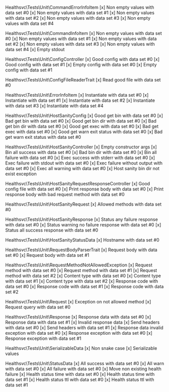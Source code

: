 Healthsvc\Tests\Unit\CommandErrorInfoItem
 [x] Non empty values with data set #0
 [x] Non empty values with data set #1
 [x] Non empty values with data set #2
 [x] Non empty values with data set #3
 [x] Non empty values with data set #4

Healthsvc\Tests\Unit\CommandInfoItem
 [x] Non empty values with data set #0
 [x] Non empty values with data set #1
 [x] Non empty values with data set #2
 [x] Non empty values with data set #3
 [x] Non empty values with data set #4
 [x] Empty stdout

Healthsvc\Tests\Unit\ConfigController
 [x] Good config with data set #0
 [x] Good config with data set #1
 [x] Empty config with data set #0
 [x] Empty config with data set #1

Healthsvc\Tests\Unit\ConfigFileReaderTrait
 [x] Read good file with data set #0

Healthsvc\Tests\Unit\ErrorInfoItem
 [x] Instantiate with data set #0
 [x] Instantiate with data set #1
 [x] Instantiate with data set #2
 [x] Instantiate with data set #3
 [x] Instantiate with data set #4

Healthsvc\Tests\Unit\HostSanityConfig
 [x] Good get bin with data set #0
 [x] Bad get bin with data set #0
 [x] Good get bin dir with data set #0
 [x] Bad get bin dir with data set #0
 [x] Good get exec with data set #0
 [x] Bad get exec with data set #0
 [x] Good get warn exit status with data set #0
 [x] Bad get warn exit status with data set #0

Healthsvc\Tests\Unit\HostSanityController
 [x] Empty constructor args
 [x] Bin all success with data set #0
 [x] Bad bin dir with data set #0
 [x] Bin all failure with data set #0
 [x] Exec success with stderr with data set #0
 [x] Exec failure with stdout with data set #0
 [x] Exec failure without output with data set #0
 [x] Exec all warning with data set #0
 [x] Host sanity bin dir not exist exception

Healthsvc\Tests\Unit\HostSanityRequestResponseController
 [x] Good config file with data set #0
 [x] Print response body with data set #0
 [x] Print response body with bad request method with data set #0

Healthsvc\Tests\Unit\HostSanityRequest
 [x] Allowed methods with data set #0

Healthsvc\Tests\Unit\HostSanityResponse
 [x] Status any failure response with data set #0
 [x] Status warning no failure response with data set #0
 [x] Status all success response with data set #0

Healthsvc\Tests\Unit\HostSanityStatusData
 [x] Hostname with data set #0

Healthsvc\Tests\Unit\RequestBodyParserTrait
 [x] Request body with data set #0
 [x] Request body with data set #1

Healthsvc\Tests\Unit\RequestMethodNotAllowedException
 [x] Request method with data set #0
 [x] Request method with data set #1
 [x] Request method with data set #2
 [x] Content type with data set #0
 [x] Content type with data set #1
 [x] Content type with data set #2
 [x] Response code with data set #0
 [x] Response code with data set #1
 [x] Response code with data set #2

Healthsvc\Tests\Unit\Request
 [x] Exception on not allowed method
 [x] Request query with data set #0

Healthsvc\Tests\Unit\Response
 [x] Response data with data set #0
 [x] Response data with data set #1
 [x] Invalid response data
 [x] Send headers with data set #0
 [x] Send headers with data set #1
 [x] Response data invalid exception with data set #0
 [x] Response exception with data set #0
 [x] Response exception with data set #1

Healthsvc\Tests\Unit\SerializableData
 [x] Non snake case
 [x] Serializable values

Healthsvc\Tests\Unit\StatusData
 [x] All success with data set #0
 [x] All warn with data set #0
 [x] All failure with data set #0
 [x] Move non existing health failure
 [x] Health status time with data set #0
 [x] Health status time with data set #1
 [x] Health status ttl with data set #0
 [x] Health status ttl with data set #1

